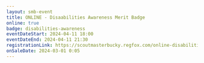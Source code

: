 ```yaml
---
layout: smb-event
title: ONLINE - Disaabilities Awareness Merit Badge
online: true
badge: disabilities-awareness
eventDateStart: 2024-04-11 18:00
eventDateEnd: 2024-04-11 21:30
registrationLink: https://scoutmasterbucky.regfox.com/online-disabilities-awareness-merit-badge-2024-04-11pm
onSaleDate: 2024-03-01 0:05
---
```


